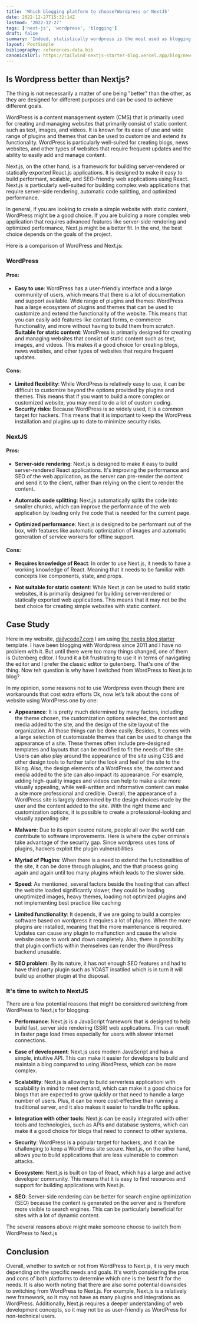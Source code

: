 ```yaml
---
title: 'Which blogging platform to choose?Wordpress or NextJS'
date: 2022-12-27T15:32:14Z
lastmod: '2022-12-27'
tags: ['next-js', 'wordpress', 'blogging']
draft: false
summary: 'Indeed, statistically wordpress is the most used as blogging platform and 43.2% of all websites on the internet make use of it. Since 20122, the usage of Wordpress is increasing 12% per year. However,'
layout: PostSimple
bibliography: references-data.bib
canonicalUrl: https://tailwind-nextjs-starter-blog.vercel.app/blog/new-features-in-v1/
---
```


## Is Wordpress better than Nextjs?

The thing is not necessarily a matter of one being "better" than the other, as they are designed for different purposes and can be used to achieve different goals.

WordPress is a content management system (CMS) that is primarily used for creating and managing websites that primarily consist of static content such as text, images, and videos. It is known for its ease of use and wide range of plugins and themes that can be used to customize and extend its functionality. WordPress is particularly well-suited for creating blogs, news websites, and other types of websites that require frequent updates and the ability to easily add and manage content.

Next.js, on the other hand, is a framework for building server-rendered or statically exported React.js applications. It is designed to make it easy to build performant, scalable, and SEO-friendly web applications using React. Next.js is particularly well-suited for building complex web applications that require server-side rendering, automatic code splitting, and optimized performance.

In general, if you are looking to create a simple website with static content, WordPress might be a good choice. If you are building a more complex web application that requires advanced features like server-side rendering and optimized performance, Next.js might be a better fit. In the end, the best choice depends on the goals of the project.

Here is a comparison of WordPress and Next.js:

### WordPress

#### Pros:

- **Easy to use**: WordPress has a user-friendly interface and a large community of users, which means that there is a lot of documentation and support available.
  Wide range of plugins and themes: WordPress has a large ecosystem of plugins and themes that can be used to customize and extend the functionality of the website. This means that you can easily add features like contact forms, e-commerce functionality, and more without having to build them from scratch.
  **Suitable for static content**: WordPress is primarily designed for creating and managing websites that consist of static content such as text, images, and videos. This makes it a good choice for creating blogs, news websites, and other types of websites that require frequent updates.

#### Cons:

- **Limited flexibility**: While WordPress is relatively easy to use, it can be difficult to customize beyond the options provided by plugins and themes. This means that if you want to build a more complex or customized website, you may need to do a lot of custom coding.
- **Security risks**: Because WordPress is so widely used, it is a common target for hackers. This means that it is important to keep the WordPress installation and plugins up to date to minimize security risks.

### NextJS

#### Pros:

- **Server-side rendering**: Next.js is designed to make it easy to build server-rendered React applications. It's improving the performance and SEO of the web application, as the server can pre-render the content and send it to the client, rather than relying on the client to render the content.

- **Automatic code splitting**: Next.js automatically splits the code into smaller chunks, which can improve the performance of the web application by loading only the code that is needed for the current page.

- **Optimized performance**: Next.js is designed to be performant out of the box, with features like automatic optimization of images and automatic generation of service workers for offline support.

#### Cons:

- **Requires knowledge of React**: In order to use Next.js, it needs to have a working knowledge of React. Meaning that it needs to be familiar with concepts like components, state, and props.

- **Not suitable for static content**: While Next.js can be used to build static websites, it is primarily designed for building server-rendered or statically exported web applications. This means that it may not be the best choice for creating simple websites with static content.

## Case Study

Here in my website, [dailycode7.com](https://dailycoding7.com) I am using [the nextjs blog starter](https://github.com/timlrx/tailwind-nextjs-starter-blog) template. I have been blogging with Wordpress since 2011 and I have no problem with it. But until there were too many things changed, one of them is Gutenberg editor. I found it a bit frustrating to use it in terms of navigating the editor and I prefer the classic editor to gutenberg. That's one of the thing. Now teh question is why have I switched from WordPress to Next.js to blog?

In my opinion, some reasons not to use Wordpress even though there are workarounds that cost extra efforts
Ok, now let’s talk about the cons of website using WordPress one by one:

- **Appearance**: It is pretty much determined by many factors, including the theme chosen, the customization options selected, the content and media added to the site, and the design of the site layout of the organization. All those things can be done easily. Besides, It comes with a large selection of customizable themes that can be used to change the appearance of a site. These themes often include pre-designed templates and layouts that can be modified to fit the needs of the site. Users can also play around the appearance of the site using CSS and other design tools to further tailor the look and feel of the site to the liking. Also, the design elements of a WordPress site, the content and media added to the site can also impact its appearance. For example, adding high-quality images and videos can help to make a site more visually appealing, while well-written and informative content can make a site more professional and credible. Overall, the appearance of a WordPress site is largely determined by the design choices made by the user and the content added to the site. With the right theme and customization options, it is possible to create a professional-looking and visually appealing site

- **Malware**: Due to its open source nature, people all over the world can contribute to software improvements. Here is where the cyber criminals take advantage of the security gap. Since wordpress uses tons of plugins, hackers exploit the plugin vulnerabilities

- **Myriad of Plugins**: When there is a need to extend the functionalities of the site, it can be done through plugins, and the that process going again and again until too many plugins which leads to the slower side.
- **Speed**: As mentioned, several factors beside the hosting that can affect the website loaded significantly slower, they could be loading unoptimized images, heavy themes, loading not optimized plugins and not implementing best practice like caching
- **Limited functionality**: It depends, if we are going to build a complex software based on wordpress it requires a lot of plugins. When the more plugins are installed, meaning that the more maintenance is required. Updates can cause any plugin to malfunction and cause the whole website cease to work and down completely. Also, there is possibility that plugin conflicts within themselves can render the WordPress backend unusable.

- **SEO problem**: By its nature, it has not enough SEO features and had to have third party plugin such as YOAST insatlled which is in turn it will build up another plugin at the disposal.

### It's time to switch to NextJS

There are a few potential reasons that might be considered switching from WordPress to Next.js for blogging:

- **Performance**: Next.js is a JavaScript framework that is designed to help build fast, server side rendering (SSR) web applications. This can result in faster page load times especially for users with slower internet connections.

- **Ease of development**: Next.js uses modern JavaScript and has a simple, intuitive API. This can make it easier for developers to build and maintain a blog compared to using WordPress, which can be more complex.

- **Scalability**: Next.js is allowing to build serverless applicationi with scalability in mind to meet demand, which can make it a good choice for blogs that are expected to grow quickly or that need to handle a large number of users. Plus, it can be more cost-effective than running a traditional server, and it also makes it easier to handle traffic spikes.

- **Integration with other tools**: Next.js can be easily integrated with other tools and technologies, such as APIs and database systems, which can make it a good choice for blogs that need to connect to other systems.

- **Security**: WordPress is a popular target for hackers, and it can be challenging to keep a WordPress site secure. Next.js, on the other hand, allows you to build applications that are less vulnerable to common attacks.

- **Ecosystem**: Next.js is built on top of React, which has a large and active developer community. This means that it is easy to find resources and support for building applications with Next.js.

- **SEO**: Server-side rendering can be better for search engine optimization (SEO) because the content is generated on the server and is therefore more visible to search engines. This can be particularly beneficial for sites with a lot of dynamic content.

The several reasons above might make someone choose to switch from WordPress to Next.js

## Conclusion

Overall, whether to switch or not from WordPress to Next.js, it is very much depending on the specific needs and goals. It's worth considering the pros and cons of both platforms to determine which one is the best fit for the needs. It is also worth noting that there are also some potential downsides to switching from WordPress to Next.js. For example, Next.js is a relatively new framework, so it may not have as many plugins and integrations as WordPress. Additionally, Next.js requires a deeper understanding of web development concepts, so it may not be as user-friendly as WordPress for non-technical users.
